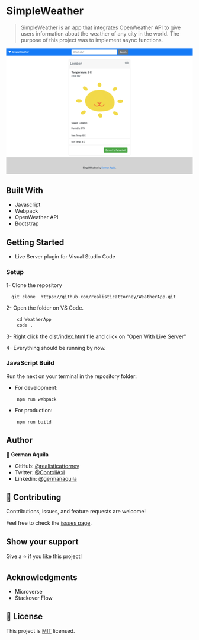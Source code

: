 # SimpleWeather

> SimpleWeather is an app that integrates OpenWeather API to give users information about the weather of any city in the world. The purpose of this project was to implement async functions. 

![screenshot](./dist/assets/screenshot.png)

## Built With

- Javascript
- Webpack
- OpenWeather API
- Bootstrap

## Getting Started

- Live Server plugin for Visual Studio Code 

### Setup

1- Clone the repository
```
  git clone  https://github.com/realisticattorney/WeatherApp.git
```
2- Open the folder on VS Code. 
```
    cd WeatherApp
    code .
```

3- Right click the dist/index.html file and click on "Open With Live Server"

4- Everything should be running by now. 


### JavaScript Build

Run the next on your terminal in the repository folder:

- For development:
```
    npm run webpack
```

- For production:
```
    npm run build
```

## Author

👤 **German Aquila**

- GitHub: [@realisticattorney](https://github.com/realisticattorney)
- Twitter: [@ContoliAxl](https://www.twitter.com/contoliaxl)
- Linkedin: [@germanaquila](https://www.linkedin.com/in/germanaquila/)

## 🤝 Contributing

Contributions, issues, and feature requests are welcome!

Feel free to check the [issues page](../../issues/).

## Show your support

Give a ⭐️ if you like this project!

## Acknowledgments

- Microverse
- Stackover Flow 


## 📝 License

This project is [MIT](./MIT.md) licensed.
